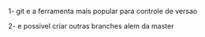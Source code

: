 1- git e a ferramenta mais popular para controle de versao

2- e possivel criar outras branches alem da master
